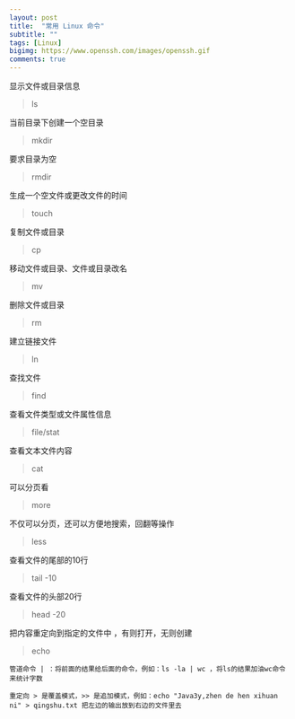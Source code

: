 ```yaml
---
layout: post
title:  "常用 Linux 命令"
subtitle: ""
tags: [Linux]
bigimg: https://www.openssh.com/images/openssh.gif
comments: true
---
```


显示文件或目录信息
> ls

当前目录下创建一个空目录
> mkdir

要求目录为空
> rmdir

生成一个空文件或更改文件的时间
> touch

复制文件或目录
> cp

移动文件或目录、文件或目录改名
> mv

删除文件或目录
> rm

建立链接文件
> ln

查找文件
> find

查看文件类型或文件属性信息
> file/stat

查看文本文件内容
> cat

可以分页看
> more

不仅可以分页，还可以方便地搜索，回翻等操作
> less

查看文件的尾部的10行
> tail -10

查看文件的头部20行
> head -20

把内容重定向到指定的文件中 ，有则打开，无则创建
> echo 


    管道命令 | ：将前面的结果给后面的命令，例如：ls -la | wc ，将ls的结果加油wc命令来统计字数

    重定向 > 是覆盖模式，>> 是追加模式，例如：echo "Java3y,zhen de hen xihuan ni" > qingshu.txt 把左边的输出放到右边的文件里去

